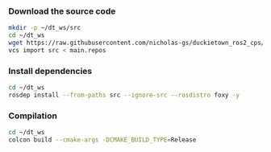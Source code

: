 ### Download the source code

```bash
mkdir -p ~/dt_ws/src
cd ~/dt_ws
wget https://raw.githubusercontent.com/nicholas-gs/duckietown_ros2_cps/main/main.repos
vcs import src < main.repos
```

### Install dependencies
```bash
cd ~/dt_ws
rosdep install --from-paths src --ignore-src --rosdistro foxy -y
```

### Compilation
```bash
cd ~/dt_ws
colcon build --cmake-args -DCMAKE_BUILD_TYPE=Release
```
